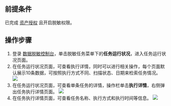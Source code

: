
## 前提条件
已完成 [资产授权](https://cloud.tencent.com/document/product/882/61177) 且开启脱敏权限。

## 操作步骤
1. 登录 [数据脱敏控制台](https://console.cloud.tencent.com/dmask/task-health)，单击脱敏任务菜单下的**任务运行状况**，进入任务运行状况页面。
2. 在任务运行状况页面，可查看执行详情，同时可以进行相关操作，每个页面默认展示10条数据，可按照执行方式不同、扫描状态、日期来检索任务情况。
![](https://main.qcloudimg.com/raw/c0070a95725887ca55e894e3aa2e3e6e.png)
3. 在任务运行状况页面，可查看单条任务的详情，操作栏单击**执行详情**，右侧弹出任务执行详情页面。
 ![](https://main.qcloudimg.com/raw/7624da7b0568c9d940e4aa49803fdf4f.png)
4. 在任务执行详情页面，可查看任务名称、执行方式和执行时间等信息。
![](https://main.qcloudimg.com/raw/4f9956ddde19f237924b9fc070cea249.png)
